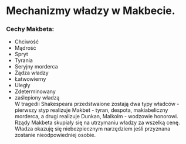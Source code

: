 # Mechanizmy władzy w Makbecie.
### Cechy Makbeta:
- Chciwość
- Mądrość
- Spryt
- Tyrania
- Seryjny morderca
- Żądza władzy
- Łatwowierny
- Uległy
- Zdeterminowany
- zaślepiony władzą    
W tragedii Shakespeara przedstwaione zostają dwa typy władców - pierwszy styp realizuje Makbet - tyran, despota, makiabeliczny morderca, a drugi realizuje Dunkan, Malkolm  - wodzowie honorowi.    
Rządy Makbeta skupiały się na utrzymaniu władzy za wszelką cenę. Władza okazuję się niebezpiecznym narzędziem jeśli przyznana zostanie nieodpowiedniej osobie. 
